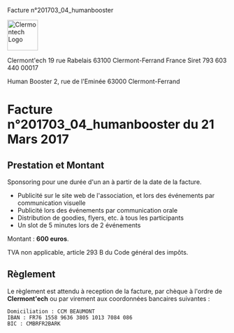 <p class="invoice-number">Facture n°201703_04_humanbooster</p>

<img class="left" width="70px" src="http://clermontech.org/images/clermontech_logo_200px.png" alt="Clermontech Logo" />

<p class="address-us">
<span class="address-title">Clermont'ech</span>
<span class="address-street">19 rue Rabelais</span>
<span class="address-city">63100 Clermont-Ferrand</span>
<span class="address-country">France</span>
<span class="address-extra">Siret 793 603 440 00017</span>
</p>

<p class="address-client">
<span class="address-title">Human Booster</span>
<span class="address-street">2, rue de l'Eminée</span>
<span class="address-city">63000 Clermont-Ferrand</span>
</p>

<h1 class="invoice-title">
Facture n°201703_04_humanbooster du 21 Mars 2017
</h1>

## Prestation et Montant

Sponsoring pour une durée d'un an à partir de la date de la facture.

* Publicité sur le site web de l'association, et lors des événements par communication visuelle
* Publicité lors des événements par communication orale
* Distribution de goodies, flyers, etc. à tous les participants
* Un slot de 5 minutes lors de 2 événements

Montant : **600 euros**.

TVA non applicable, article 293 B du Code général des impôts.

## Règlement

Le règlement est attendu à reception de la facture, par chèque à l'ordre de
**Clermont'ech** ou par virement aux coordonnées bancaires suivantes :

	Domiciliation : CCM BEAUMONT
	IBAN : FR76 1558 9636 3805 1013 7084 086
	BIC : CMBRFR2BARK
